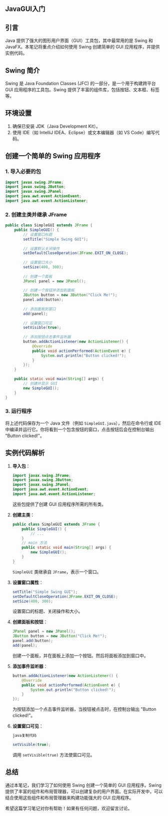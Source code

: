 ## JavaGUI入门

## 引言

Java 提供了强大的图形用户界面（GUI）工具包，其中最常用的是 Swing 和 JavaFX。本笔记将重点介绍如何使用 Swing 创建简单的 GUI 应用程序，并提供实例代码。

## Swing 简介

Swing 是 Java Foundation Classes (JFC) 的一部分，是一个用于构建跨平台 GUI 应用程序的工具包。Swing 提供了丰富的组件库，包括按钮、文本框、标签等。

## 环境设置

1. 确保已安装 JDK（Java Development Kit）。
2. 使用 IDE（如 IntelliJ IDEA、Eclipse）或文本编辑器（如 VS Code）编写代码。

## 创建一个简单的 Swing 应用程序

### 1. 导入必要的包

```java
import javax.swing.JFrame;
import javax.swing.JButton;
import javax.swing.JPanel;
import java.awt.event.ActionEvent;
import java.awt.event.ActionListener;
```

### 2. 创建主类并继承 JFrame

```java
public class SimpleGUI extends JFrame {
    public SimpleGUI() {
        // 设置窗口标题
        setTitle("Simple Swing GUI");
 
        // 设置默认关闭操作
        setDefaultCloseOperation(JFrame.EXIT_ON_CLOSE);
 
        // 设置窗口大小
        setSize(400, 300);
 
        // 创建一个面板
        JPanel panel = new JPanel();
 
        // 创建一个按钮并添加到面板
        JButton button = new JButton("Click Me!");
        panel.add(button);
 
        // 添加面板到窗口
        add(panel);
 
        // 设置窗口可见
        setVisible(true);
 
        // 添加按钮点击事件监听器
        button.addActionListener(new ActionListener() {
            @Override
            public void actionPerformed(ActionEvent e) {
                System.out.println("Button clicked!");
            }
        });
    }
 
    public static void main(String[] args) {
        // 创建并显示 GUI
        new SimpleGUI();
    }
}
```

### 3. 运行程序

将上述代码保存为一个 Java 文件（例如 `SimpleGUI.java`），然后在命令行或 IDE 中编译并运行它。你将看到一个包含按钮的窗口，点击按钮后会在控制台输出 "Button clicked!"。

## 实例代码解析

1. **导入包**：

   ```java
   import javax.swing.JFrame;
   import javax.swing.JButton;
   import javax.swing.JPanel;
   import java.awt.event.ActionEvent;
   import java.awt.event.ActionListener;
   ```

   这些包提供了创建 GUI 应用程序所需的所有类。

2. **创建主类**：

   ```java
   public class SimpleGUI extends JFrame {
       public SimpleGUI() {
           // ...
       }
       // main 方法
       public static void main(String[] args) {
           new SimpleGUI();
       }
   }
   ```

   `SimpleGUI` 类继承自 `JFrame`，表示一个窗口。

3. **设置窗口属性**：

   ```java
   setTitle("Simple Swing GUI");
   setDefaultCloseOperation(JFrame.EXIT_ON_CLOSE);
   setSize(400, 300);
   ```

   设置窗口的标题、关闭操作和大小。

4. **创建面板和按钮**：

   ```java
   JPanel panel = new JPanel();
   JButton button = new JButton("Click Me!");
   panel.add(button);
   add(panel);
   ```

   创建一个面板，并在面板上添加一个按钮。然后将面板添加到窗口中。

5. **添加事件监听器**：

   ```java
   button.addActionListener(new ActionListener() {
       @Override
       public void actionPerformed(ActionEvent e) {
           System.out.println("Button clicked!");
       }
   });
   ```

   为按钮添加一个点击事件监听器，当按钮被点击时，在控制台输出 "Button clicked!"。

6. **设置窗口可见**：

   ```java
   java复制代码
   
   setVisible(true);
   ```

   调用 `setVisible(true)` 方法使窗口可见。

## 总结

通过本笔记，我们学习了如何使用 Swing 创建一个简单的 GUI 应用程序。Swing 提供了丰富的组件和布局管理器，可以创建复杂的用户界面。在实际开发中，可以结合使用这些组件和布局管理器来构建功能强大的 GUI 应用程序。

希望这篇学习笔记对你有帮助！如果有任何问题，欢迎留言讨论。